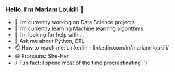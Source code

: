 ### Hello, I'm Mariam Loukili 👋

- 🔭 I’m currently working on Data Science projects
- 🌱 I’m currently learning Machine learning algorithms
- 🤔 I’m looking for help with ...
- 💬 Ask me about Python, ETL
- 📫 How to reach me: LinkedIn - linkedin.com/in/mariam-loukili/
- 😄 Pronouns: She-Her
- ⚡ Fun fact: I spend most of the time procrastinating :')
